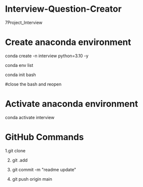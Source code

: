 # Interview-Question-Creator
7Project_Interview

# Create anaconda environment
conda create -n interview python=3.10 -y

conda env list

conda init bash

#close the bash and reopen

# Activate anaconda environment
conda activate interview


# GitHub Commands

1.git clone <Git reporo url>

2. git .add

3. git commit -m "readme update"

4. git push origin main
